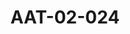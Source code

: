 ---
pid: AAT-02-024
title: AAT-02-024
language: ar
collection: عبد الرحمن علي طه
original_label: 
rights: فدوى علي طه
location_of_original: فدوى علي طه
photographer_or_studio: 
scanned_from: jpeg
_date: '1952'
location: 'مصر، القاهرة '
description: 'وفد الاستقلاليين في مفاوضات الهلالي في حفل خاص اقامه لهم عبد الرحمن
  عزام الأمين العام لجامعة الدول العربية  '
additional_notes: 'يظهر في الصورة على البناء أحد قيادي ثورة 1924 ، احمد يوسف هاشم
  رئيس تحرير صحيفة السودان الجديد ، عبد الرحمن عزام ، عبد الرحمن علي طه ، وعبد الله
  الفاضل المهدي '
permission_display: 'yes'
on_server: 'no'
on_website: 'no'
permalink: "/archive/ar/aat-02-024.html"
layout: photo-page
---